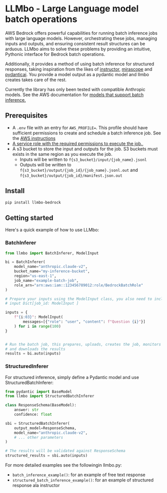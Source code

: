 # LLMbo - Large Language model batch operations

AWS Bedrock offers powerful capabilities for running batch inference jobs with large language models. 
However, orchestrating these jobs, managing inputs and outputs, and ensuring consistent result structures can be arduous. 
LLMbo aims to solve these problems by providing an intuitive, Pythonic interface for Bedrock batch operations.

Additionally, it provides a method of using batch inference for structured responses, 
taking inspiration from the likes of [instructor](https://pypi.org/project/instructor/), [mirascope](https://pypi.org/project/mirascope/) and [pydanticai](https://pypi.org/project/pydantic-ai/). You provide a model output as a pydantic model and llmbo creates takes care of the rest.

Currently the library has only been tested with compatible Anthropic models. See the AWS
documentation for [models that support batch inference.](https://docs.aws.amazon.com/bedrock/latest/userguide/batch-inference-supported.html)

## Prerequisites 

- A `.env` file with an entry for `AWS_PROFILE=`. This profile should have sufficient 
permissions to create and schedule a batch inference job. See the [AWS instructions](https://docs.aws.amazon.com/bedrock/latest/userguide/batch-inference-permissions.html)
- [A service role with the required permissions to execute the job.](https://docs.aws.amazon.com/bedrock/latest/userguide/batch-inference-permissions.html#batch-inference-permissions-service), 
- A s3 bucket to store the input and outputs for the job. S3 buckets must exists in the same region as you execute the job.
    - Inputs will be written to `f{s3_bucket}/input/{job_name}.jsonl`
    - Outputs will be written to `f{s3_bucket}/output/{job_id}/{job_name}.jsonl.out` and 
      `f{s3_bucket}/output/{job_id}/manifest.json.out`


## Install
```bash 
pip install llmbo-bedrock
```

## Getting started

Here's a quick example of how to use LLMbo:

### BatchInferer
```python
from llmbo import BatchInferer, ModelInput

bi = BatchInferer(
    model_name="anthropic.claude-v2",
    bucket_name="my-inference-bucket",
    region="us-east-1",
    job_name="example-batch-job",
    role_arn="arn:aws:iam::123456789012:role/BedrockBatchRole"
)

# Prepare your inputs using the ModelInput class, you also need to include an id 
# input Dict[job_id: ModelInput ]

inputs = {
    f"{i:03}": ModelInput(
        messages=[{"role": "user", "content": f"Question {i}"}]
    ) for i in range(100)
}


# Run the batch job, this prepares, uploads, creates the job, monitors the progress 
# and downloads the results
results = bi.auto(inputs)
```

### StructuredInferer
For structured inference, simply define a Pydantic model and use StructuredBatchInferer:

```python
from pydantic import BaseModel
from llmbo import StructuredBatchInferer

class ResponseSchema(BaseModel):
    answer: str
    confidence: float

sbi = StructuredBatchInferer(
    output_model=ResponseSchema,
    model_name="anthropic.claude-v2",
    # ... other parameters
)

# The results will be validated against ResponseSchema
structured_results = sbi.auto(inputs)
```

For more detailed examples see the followingin llmbo.py:

- `batch_inference_example()`: for an example of free text response
- `structured_batch_inference_example()`: for an example of structured response ala instructor